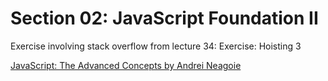 # Section 02: JavaScript Foundation II
Exercise involving stack overflow from lecture 34: Exercise: Hoisting 3

[JavaScript: The Advanced Concepts by Andrei Neagoie](https://www.udemy.com/course/advanced-javascript-concepts/)
